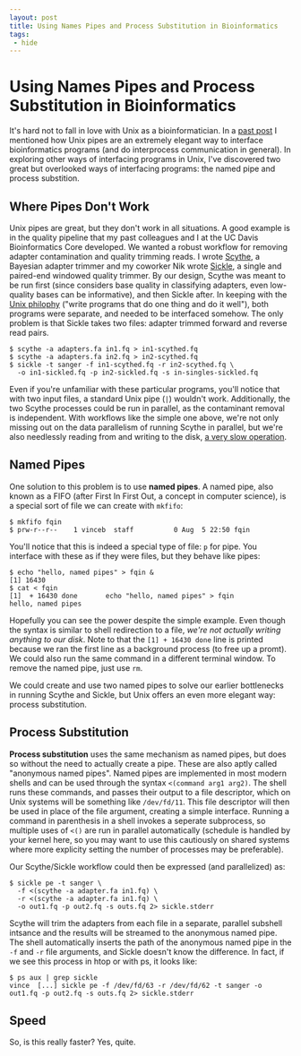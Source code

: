 ```yaml
---
layout: post
title: Using Names Pipes and Process Substitution in Bioinformatics
tags:
 - hide
---
```


# Using Names Pipes and Process Substitution in Bioinformatics

It's hard not to fall in love with Unix as a bioinformatician. In a
[past post](http://vincebuffalo.org/2013/01/26/bioinfo-interfaces.html)
I mentioned how Unix pipes are an extremely elegant way to interface
bioinformatics programs (and do interprocess communication in
general). In exploring other ways of interfacing programs in Unix,
I've discovered two great but overlooked ways of interfacing programs:
the named pipe and process substition.

## Where Pipes Don't Work

Unix pipes are great, but they don't work in all situations. A good
example is in the quality pipeline that my past colleagues and I at
the UC Davis Bioinformatics Core developed. We wanted a robust
workflow for removing adapter contamination and quality trimming
reads. I wrote [Scythe](https://github.com/vsbuffalo/scythe), a
Bayesian adapter trimmer and my coworker Nik wrote
[Sickle](https://github.com/najoshi/sickle), a single and paired-end
windowed quality trimmer. By our design, Scythe was meant to be run
first (since considers base quality in classifying adapters, even
low-quality bases can be informative), and then Sickle after. In
keeping with the
[Unix philophy](en.wikipedia.org/wiki/Unix_philosophy) ("write
programs that do one thing and do it well"), both programs were
separate, and needed to be interfaced somehow. The only problem is
that Sickle takes two files: adapter trimmed forward and reverse read
pairs. 

    $ scythe -a adapters.fa in1.fq > in1-scythed.fq
    $ scythe -a adapters.fa in2.fq > in2-scythed.fq
    $ sickle -t sanger -f in1-scythed.fq -r in2-scythed.fq \
	  -o in1-sickled.fq -p in2-sickled.fq -s in-singles-sickled.fq

Even if you're unfamiliar with these particular programs, you'll
notice that with two input files, a standard Unix pipe (`|`) wouldn't
work. Additionally, the two Scythe processes could be run in parallel,
as the contaminant removal is independent. With workflows like the
simple one above, we're not only missing out on the data parallelism
of running Scythe in parallel, but we're also needlessly reading from
and writing to the disk,
[a very slow operation](http://www.eecs.berkeley.edu/~rcs/research/interactive_latency.html).

## Named Pipes

One solution to this problem is to use **named pipes**. A named pipe,
also known as a FIFO (after First In First Out, a concept in computer
science), is a special sort of file we can create with `mkfifo`:


    $ mkfifo fqin
	$ prw-r--r--    1 vinceb  staff          0 Aug  5 22:50 fqin
	
You'll notice that this is indeed a special type of file: `p` for
pipe. You interface with these as if they were files, but they behave
like pipes: 

    $ echo "hello, named pipes" > fqin &
	[1] 16430
	$ cat < fqin
	[1]  + 16430 done       echo "hello, named pipes" > fqin
	hello, named pipes
	
Hopefully you can see the power despite the simple example. Even
though the syntax is similar to shell redirection to a file, *we're
not actually writing anything to our disk*. Note to that the `[1] +
16430 done` line is printed because we ran the first line as a
background process (to free up a promt). We could also run the same
command in a different terminal window. To remove the named pipe, just
use `rm`.

We could create and use two named pipes to solve our earlier
bottlenecks in running Scythe and Sickle, but Unix offers an even more
elegant way: process substitution.

## Process Substitution

**Process substitution** uses the same mechanism as named pipes, but
does so without the need to actually create a pipe. These are also
aptly called "anonymous named pipes". Named pipes are implemented in
most modern shells and can be used through the syntax `<(command arg1
arg2)`. The shell runs these commands, and passes their output to a
file descriptor, which on Unix systems will be something like
`/dev/fd/11`. This file descriptor will then be used in place of the
file argument, creating a simple interface. Running a command in
parenthesis in a shell invokes a seperate subprocess, so multiple uses
of `<()` are run in parallel automatically (schedule is handled by
your kernel here, so you may want to use this cautiously on shared
systems where more explicity setting the number of processes may be
preferable).

Our Scythe/Sickle workflow could then be expressed (and parallelized)
as:

    $ sickle pe -t sanger \
	  -f <(scythe -a adapter.fa in1.fq) \
	  -r <(scythe -a adapter.fa in1.fq) \
	  -o out1.fq -p out2.fq -s outs.fq 2> sickle.stderr

Scythe will trim the adapters from each file in a separate, parallel
subshell intsance and the results will be streamed to the anonymous
named pipe. The shell automatically inserts the path of the anonymous
named pipe in the `-f` and `-r` file arguments, and Sickle doesn't
know the difference. In fact, if we see this process in htop or with
ps, it looks like:

    $ ps aux | grep sickle
    vince  [...] sickle pe -f /dev/fd/63 -r /dev/fd/62 -t sanger -o out1.fq -p out2.fq -s outs.fq 2> sickle.stderr
	
## Speed

So, is this really faster? Yes, quite. 
	
